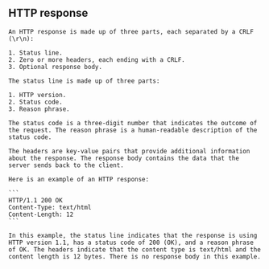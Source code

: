 ## HTTP response

    An HTTP response is made up of three parts, each separated by a CRLF (\r\n):

    1. Status line.
    2. Zero or more headers, each ending with a CRLF.
    3. Optional response body.
    
    The status line is made up of three parts:

    1. HTTP version.
    2. Status code.
    3. Reason phrase.

    The status code is a three-digit number that indicates the outcome of the request. The reason phrase is a human-readable description of the status code.

    The headers are key-value pairs that provide additional information about the response. The response body contains the data that the server sends back to the client.

    Here is an example of an HTTP response:

    ```
    HTTP/1.1 200 OK
    Content-Type: text/html
    Content-Length: 12
    ```

    In this example, the status line indicates that the response is using HTTP version 1.1, has a status code of 200 (OK), and a reason phrase of OK. The headers indicate that the content type is text/html and the content length is 12 bytes. There is no response body in this example.